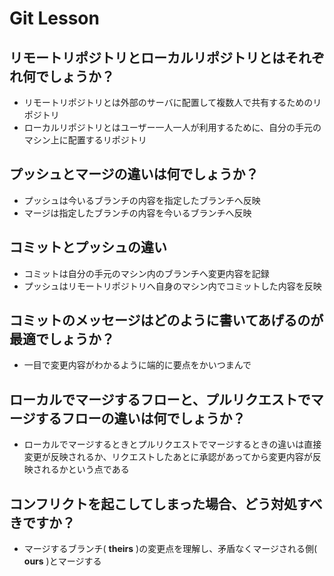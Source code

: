 # Git Lesson

## リモートリポジトリとローカルリポジトリとはそれぞれ何でしょうか？
- リモートリポジトリとは外部のサーバに配置して複数人で共有するためのリポジトリ
- ローカルリポジトリとはユーザー一人一人が利用するために、自分の手元のマシン上に配置するリポジトリ


## プッシュとマージの違いは何でしょうか？
- プッシュは今いるブランチの内容を指定したブランチへ反映
- マージは指定したブランチの内容を今いるブランチへ反映



## コミットとプッシュの違い
- コミットは自分の手元のマシン内のブランチへ変更内容を記録
- プッシュはリモートリポジトリへ自身のマシン内でコミットした内容を反映


## コミットのメッセージはどのように書いてあげるのが最適でしょうか？
- 一目で変更内容がわかるように端的に要点をかいつまんで


## ローカルでマージするフローと、プルリクエストでマージするフローの違いは何でしょうか？
- ローカルでマージするときとプルリクエストでマージするときの違いは直接変更が反映されるか、リクエストしたあとに承認があってから変更内容が反映されるかという点である


## コンフリクトを起こしてしまった場合、どう対処すべきですか？
- マージするブランチ( **theirs** )の変更点を理解し、矛盾なくマージされる側( **ours** )とマージする
